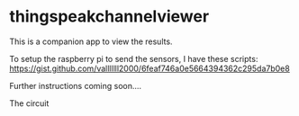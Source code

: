 # thingspeakchannelviewer

This is a companion app to view the results.

To setup the raspberry pi to send the sensors, I have these scripts:
https://gist.github.com/valllllll2000/6feaf746a0e5664394362c295da7b0e8

Further instructions coming soon....

The circuit


